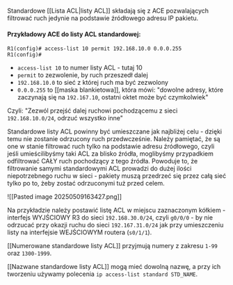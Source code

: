 Standardowe [[Lista ACL|listy ACL]] składają się z ACE pozwalających filtrować ruch jedynie na podstawie źródłowego adresu IP pakietu. 

#### Przykładowy ACE do listy ACL standardowej:
```
R1(config)# access-list 10 permit 192.168.10.0 0.0.0.255
R1(config)#
```
- `access-list 10` to numer listy ACL - tutaj 10
- `permit` to zezwolenie, by ruch przeszedł dalej
- `192.168.10.0` to sieć z której ruch ma być zezwolony
- `0.0.0.255` to [[maska blankietowa]], która mówi: "dowolne adresy, które zaczynają się na `192.167.10`, ostatni oktet może być czymkolwiek"

Czyli: "Zezwól przejść dalej ruchowi pochodzącemu z sieci `192.168.10.0/24`, odrzuć wszystko inne"

Standardowe listy ACL powinny być umieszczane jak najbliżej celu - dzięki temu nie zostanie odrzucony ruch przedwcześnie. Należy pamiętać, że są one w stanie filtrować ruch tylko na podstawie adresu źródłowego, czyli jeśli umieścilibyśmy taki ACL za blisko źródła, moglibyśmy przypadkiem odfiltrować CAŁY ruch pochodzący z tego źródła. Powoduje to, że filtrowanie samymi standardowymi ACL prowadzi do dużej ilości niepotrzebnego ruchu w sieci - pakiety muszą przedrzeć się przez całą sieć tylko po to, żeby zostać odrzuconymi tuż przed celem.   

![[Pasted image 20250509163427.png]]

Na przykładzie należy postawić listę ACL w miejscu zaznaczonym kółkiem - interfejs WYJŚCIOWY R3 do sieci `192.168.30.0/24`, czyli `g0/0/0` - by nie odrzucać przy okazji ruchu do sieci `192.167.31.0/24` jak przy umieszczeniu listy na interfejsie WEJŚCIOWYM routera (`s0/1/1`).

[[Numerowane standardowe listy ACL]] przyjmują numery z zakresu `1-99` oraz `1300-1999`.

[[Nazwane standardowe listy ACL]] mogą mieć dowolną nazwę, a przy ich tworzeniu używamy polecenia `ip access-list standard STD_NAME`. 
